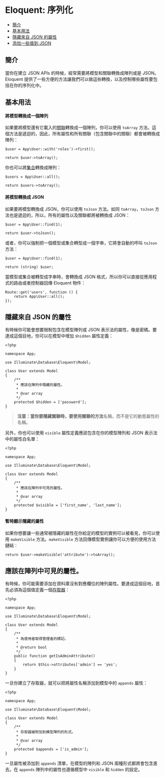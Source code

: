 # Eloquent: 序列化

- [簡介](#introduction)
- [基本用法](#basic-usage)
- [隱藏來自 JSON 的屬性](#hiding-attributes-from-json)
- [添加一些值到 JSON](#appending-values-to-json)

<a name="introduction"></a>
## 簡介

當你在建立 JSON APIs 的時候，經常需要將模型和關聯轉換成陣列或是 JSON。Eloquent 提供了一些方便的方法讓我們可以做這些轉換，以及控制哪些屬性要包括在你的序列化中。

<a name="basic-usage"></a>
## 基本用法

#### 將模型轉換成一個陣列

如果要將模型還有它載入的[關聯](/docs/{{version}}/eloquent-relationships)轉換成一個陣列，你可以使用 `toArray` 方法。這個方法是遞迴的，因此，所有屬性和所有關聯（包含關聯中的關聯）都會被轉換成陣列：

    $user = App\User::with('roles')->first();

    return $user->toArray();

你也可以將[集合](/docs/{{version}}/eloquent-collections)轉換成陣列：

    $users = App\User::all();

    return $users->toArray();

#### 將模型轉換成 JSON

如果要將模型轉換成 JSON，你可以使用 `toJson` 方法。如同 `toArray`，`toJson` 方法也是遞迴的，所以，所有的屬性以及關聯都將被轉換成 JSON：

    $user = App\User::find(1);

    return $user->toJson();

或者，你可以強制把一個模型或集合轉型成一個字串，它將會自動的呼叫 `toJson` 方法：

    $user = App\User::find(1);

    return (string) $user;

當模型或集合被轉型成字串時，會轉換成 JSON 格式，所以你可以直接從應用程式的路由或者控制器回傳 Eloquent 物件：

    Route::get('users', function () {
        return App\User::all();
    });

<a name="hiding-attributes-from-json"></a>
## 隱藏來自 JSON 的屬性

有時候你可能會想要限制包含在模型陣列或 JSON 表示法的屬性，像是密碼。要達成這個目地，你可以在模型中增加 `$hidden` 屬性定義：

    <?php

    namespace App;

    use Illuminate\Database\Eloquent\Model;

    class User extends Model
    {
        /**
         * 應該在陣列中隱藏的屬性。
         *
         * @var array
         */
        protected $hidden = ['password'];
    }

> **注意：**當你要隱藏關聯時，要使用關聯的**方法**名稱，而不是它的動態屬性的名稱。

另外，你也可以使用 `visible` 屬性定義應該包含在你的模型陣列和 JSON 表示法中的屬性白名單：

    <?php

    namespace App;

    use Illuminate\Database\Eloquent\Model;

    class User extends Model
    {
        /**
         * 應該在陣列中可見的屬性。
         *
         * @var array
         */
        protected $visible = ['first_name', 'last_name'];
    }

#### 暫時顯示隱藏的屬性

如果你想要讓一些通常被隱藏的屬性在你給定的模型的實例可以被看見，你可以使用 `makeVisible` 方法。`makeVisible` 方法回傳模型實例讓你可以方便的使用方法鏈結：

    return $user->makeVisible('attribute')->toArray();

<a name="appending-values-to-json"></a>
## 應該在陣列中可見的屬性。

有時候，你可能需要添加在資料庫沒有對應欄位的陣列屬性。要達成這個目地，首先必須為這個值定義一個[存取器](/docs/{{version}}/eloquent-mutators)：

    <?php

    namespace App;

    use Illuminate\Database\Eloquent\Model;

    class User extends Model
    {
        /**
         * 為使用者取得管理者的標記。
         *
         * @return bool
         */
        public function getIsAdminAttribute()
        {
            return $this->attributes['admin'] == 'yes';
        }
    }

一旦你建立了存取器，就可以把將屬性名稱添加到模型中的 `appends` 屬性：

    <?php

    namespace App;

    use Illuminate\Database\Eloquent\Model;

    class User extends Model
    {
        /**
         * 存取器被附加到模型陣列的形式。
         *
         * @var array
         */
        protected $appends = ['is_admin'];
    }

一旦屬性被添加到 `appends` 清單，在模型的陣列和 JSON 兩種形式都將會包含進去。在 `appends` 陣列中的屬性也遵循模型中 `visible` 和 `hidden` 的設定。

